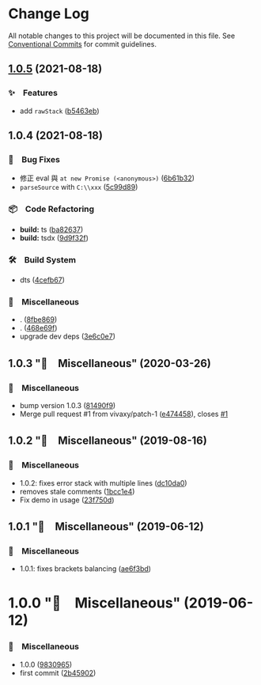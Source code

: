 # Change Log

All notable changes to this project will be documented in this file.
See [Conventional Commits](https://conventionalcommits.org) for commit guidelines.

## [1.0.5](https://github.com/bluelovers/error-stack/compare/error-stack2@1.0.4...error-stack2@1.0.5) (2021-08-18)


### ✨　Features

* add `rawStack` ([b5463eb](https://github.com/bluelovers/error-stack/commit/b5463ebac4bd47117d3799df3bf619a131a56607))





## 1.0.4 (2021-08-18)


### 🐛　Bug Fixes

* 修正 eval 與 `at new Promise (<anonymous>)` ([6b61b32](https://github.com/bluelovers/error-stack/commit/6b61b32abc58bceb6bd48b5b7b11a4081ebff8d7))
* `parseSource` with `C:\\xxx` ([5c99d89](https://github.com/bluelovers/error-stack/commit/5c99d89a774e31e2798b2496b87ac0720b55c0b5))


### 📦　Code Refactoring

* **build:** ts ([ba82637](https://github.com/bluelovers/error-stack/commit/ba826377c59130ebc2c2262d9775b7474f6ad10b))
* **build:** tsdx ([9d9f32f](https://github.com/bluelovers/error-stack/commit/9d9f32fd2bb7aa087b8666a16dfcc555429b806d))


### 🛠　Build System

* dts ([4cefb67](https://github.com/bluelovers/error-stack/commit/4cefb6719a4278b1522cba7a9d036f661666042e))


### 🔖　Miscellaneous

* . ([8fbe869](https://github.com/bluelovers/error-stack/commit/8fbe8698e575e53a995c648d775e78937c830d61))
* . ([468e69f](https://github.com/bluelovers/error-stack/commit/468e69f3dbf98e0e79609dc0073cbe29b74c025d))
* upgrade dev deps ([3e6c0e7](https://github.com/bluelovers/error-stack/commit/3e6c0e7e5c289fc2ffbbb79ec7e7b5804e836eea))



## 1.0.3 "🔖　Miscellaneous" (2020-03-26)


### 🔖　Miscellaneous

* bump version 1.0.3 ([81490f9](https://github.com/bluelovers/error-stack/commit/81490f958529c0a167315c430f89f181df0c832b))
* Merge pull request #1 from vivaxy/patch-1 ([e474458](https://github.com/bluelovers/error-stack/commit/e4744588d61709eb78c7ef614aca9c4152f84713)), closes [#1](https://github.com/bluelovers/error-stack/issues/1)



## 1.0.2 "🔖　Miscellaneous" (2019-08-16)


### 🔖　Miscellaneous

* 1.0.2: fixes error stack with multiple lines ([dc10da0](https://github.com/bluelovers/error-stack/commit/dc10da00ad98b1652c78704186ed7bf625bd131f))
* removes stale comments ([1bcc1e4](https://github.com/bluelovers/error-stack/commit/1bcc1e4fbfd76088e932a0dfe07ff4072377176b))
* Fix demo in usage ([23f750d](https://github.com/bluelovers/error-stack/commit/23f750dc5c7756937a72010a4faf262366c1b9fc))



## 1.0.1 "🔖　Miscellaneous" (2019-06-12)


### 🔖　Miscellaneous

* 1.0.1: fixes brackets balancing ([ae6f3bd](https://github.com/bluelovers/error-stack/commit/ae6f3bd658b851df68d23d94bf7b5da1358e9127))



# 1.0.0 "🔖　Miscellaneous" (2019-06-12)


### 🔖　Miscellaneous

* 1.0.0 ([9830965](https://github.com/bluelovers/error-stack/commit/983096562114b42f8a3eceb10ebeaa3a5a405eb3))
* first commit ([2b45902](https://github.com/bluelovers/error-stack/commit/2b459022ffea7702026a6d2e42167dfeae0dba8d))
